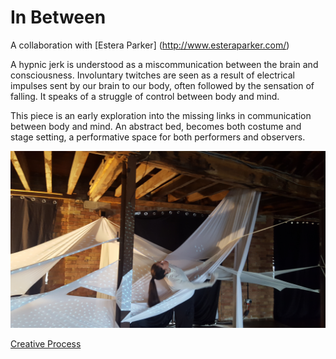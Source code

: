 

# In Between

A collaboration with [Estera Parker] (http://www.esteraparker.com/)

A hypnic jerk is understood as a miscommunication between the brain and consciousness. Involuntary twitches are seen as a result of electrical impulses sent by our brain to our body, often followed by the sensation of falling. It speaks of a struggle of control between body and mind.

This piece is an early exploration into the missing links in communication between body and mind. An abstract bed, becomes both costume and stage setting, a performative space for both performers and observers. 

![In Between](img/Cover.jpg)



[Creative Process](creativeProcess.md) 
